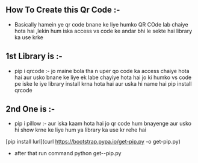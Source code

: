 ## How To Create this Qr Code :-

- Basically hamein ye qr code bnane ke liye humko QR COde lab chaiye hota hai ,lekin hum iska access vs code ke andar bhi le sekte hai library ka use krke 

## 1st Library is :-

- pip i qrcode :- jo maine bola tha n uper qo code ka access chaiye hota hai aur usko bnane ke liye ek labe chayiye hota hai jo ki humko vs code pe iske le iye library install krna hota hai aur uska hi name hai pip install qrcode

## 2nd One is :-

- pip i pillow :- aur iska kaam hota hai jo qr code hum bnayenge aur usko hi show krne ke liye hum ya library ka use kr rehe hai 

[pip install lurl](curl https://bootstrap.pypa.io/get-pip.py -o get-pip.py)

- after that run command python get--pip.py